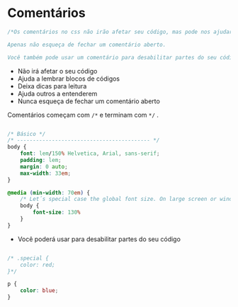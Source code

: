 # Comentários
```css
/*Os comentários no css não irão afetar seu código, mas pode nos ajudar a lembrar de blocos de códigos ou agrupar e organizar nosso código, deixa dicas para a leitura e ajuda os outros a entenderem nosso código.

Apenas não esqueça de fechar um comentário aberto.

Você também pode usar um comentário para desabilitar partes do seu código, o que possibilitaria um debug mais fácil, ou caso deseje fazer alguma alteração sem quebrar todo o seu código.*/
```

* Não irá afetar o seu código
* Ajuda a lembrar blocos de códigos
* Deixa dicas para leitura
* Ajuda outros a entenderem
* Nunca esqueça de fechar um comentário aberto 

Comentários começam com `/*` e terminam com `*/` .

```css

/* Básico */
/* ------------------------------------------ */
body {
    font: lem/150% Helvetica, Arial, sans-serif;
    padding: lem;
    margin: 0 auto;
    max-width: 33em;
} 

@media (min-width: 70em) {
    /* Let´s special case the global font size. On large screen or window, we increase the font size for better readability */
    body {
        font-size: 130%
    }
}
```

* Você poderá usar para desabilitar partes do seu código

```css

/* .special {
    color: red;
}*/

p {
    color: blue;
}
```




